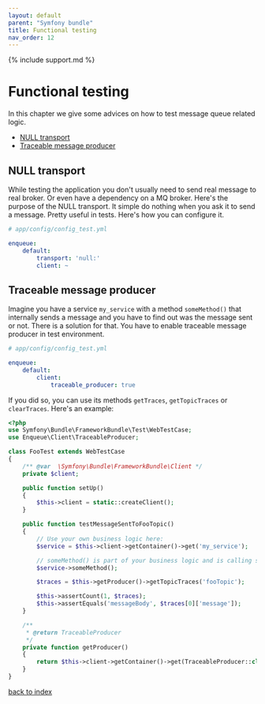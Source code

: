```yaml
---
layout: default
parent: "Symfony bundle"
title: Functional testing
nav_order: 12
---
```

{% include support.md %}

# Functional testing

In this chapter we give some advices on how to test message queue related logic.

* [NULL transport](#null-transport)
* [Traceable message producer](#traceable-message-producer)

## NULL transport

While testing the application you don't usually need to send real message to real broker.
Or even have a dependency on a MQ broker.
Here's the purpose of the NULL transport.
It simple do nothing when you ask it to send a message.
Pretty useful in tests.
Here's how you can configure it.

```yaml
# app/config/config_test.yml

enqueue:
    default:
        transport: 'null:'
        client: ~
```

## Traceable message producer

Imagine you have a service `my_service` with a method `someMethod()` that internally sends a message and you have to find out was the message sent or not.
There is a solution for that. You have to enable traceable message producer in test environment.

```yaml
# app/config/config_test.yml

enqueue:
    default:
        client:
            traceable_producer: true
```

If you did so, you can use its methods `getTraces`, `getTopicTraces` or `clearTraces`. Here's an example:

```php
<?php
use Symfony\Bundle\FrameworkBundle\Test\WebTestCase;
use Enqueue\Client\TraceableProducer;

class FooTest extends WebTestCase
{
    /** @var  \Symfony\Bundle\FrameworkBundle\Client */
    private $client;

    public function setUp()
    {
        $this->client = static::createClient();
    }

    public function testMessageSentToFooTopic()
    {
        // Use your own business logic here:
        $service = $this->client->getContainer()->get('my_service');

        // someMethod() is part of your business logic and is calling somewhere $producer->send('fooTopic', 'messageBody');
        $service->someMethod();

        $traces = $this->getProducer()->getTopicTraces('fooTopic');

        $this->assertCount(1, $traces);
        $this->assertEquals('messageBody', $traces[0]['message']);
    }

    /**
     * @return TraceableProducer
     */
    private function getProducer()
    {
        return $this->client->getContainer()->get(TraceableProducer::class);
    }
}
```

[back to index](index.md)
